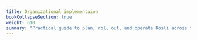 ```yaml
---
title: Organizational implementaion
bookCollapseSection: true
weight: 610
summary: "Practical guide to plan, roll out, and operate Kosli across teams."
---
```



